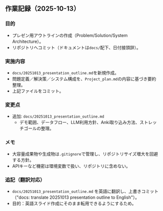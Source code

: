 ## 作業記録（2025-10-13）

### 目的
- プレゼン用アウトラインの作成（Problem/Solution/System Architecture）。
- リポジトリへコミット（ドキュメントは`docs/`配下、日付接頭辞）。

### 実施内容
- `docs/20251013_presentation_outline.md`を新規作成。
- 問題定義／解決策／システム構成を、`Project_plan.md`の内容に基づき要約整理。
- 上記ファイルをコミット。

### 変更点
- 追加: `docs/20251013_presentation_outline.md`
  - デモ範囲、データフロー、LLM利用方針、Anki取り込み方法、ストレッチゴールの整理。

### メモ
- 大容量成果物や生成物は`.gitignore`で管理し、リポジトリサイズ増大を回避する方針。
- APIキーなど機密は環境変数で扱い、リポジトリに含めない。

### 追記（翻訳対応）
- `docs/20251013_presentation_outline.md` を英語に翻訳し、上書きコミット（"docs: translate 20251013 presentation outline to English"）。
- 目的：英語スライド作成にそのまま転用できるようにするため。



